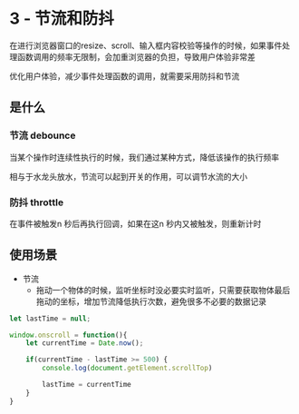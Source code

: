 # 3 - 节流和防抖

在进行浏览器窗口的resize、scroll、输入框内容校验等操作的时候，如果事件处理函数调用的频率无限制，会加重浏览器的负担，导致用户体验非常差

优化用户体验，减少事件处理函数的调用，就需要采用防抖和节流

## 是什么

### 节流 debounce

当某个操作时连续性执行的时候，我们通过某种方式，降低该操作的执行频率

相与于水龙头放水，节流可以起到开关的作用，可以调节水流的大小

### 防抖 throttle

在事件被触发n 秒后再执行回调，如果在这n 秒内又被触发，则重新计时

## 使用场景

- 节流
  - 拖动一个物体的时候，监听坐标时没必要实时监听，只需要获取物体最后拖动的坐标，增加节流降低执行次数，避免很多不必要的数据记录

```javascript
let lastTime = null;

window.onscroll = function(){
    let currentTime = Date.now();

    if(currentTime - lastTime >= 500) {
        console.log(document.getElement.scrollTop)

        lastTime = currentTime
    }
}
```
